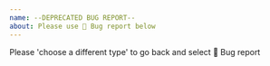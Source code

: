 ```yaml
---
name: --DEPRECATED BUG REPORT--
about: Please use 🐞 Bug report below
---
```

Please 'choose a different type' to go back and select 🐞 Bug report
